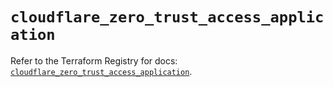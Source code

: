 # `cloudflare_zero_trust_access_application`

Refer to the Terraform Registry for docs: [`cloudflare_zero_trust_access_application`](https://registry.terraform.io/providers/cloudflare/cloudflare/5.10.0/docs/resources/zero_trust_access_application).
